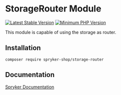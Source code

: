 # StorageRouter Module
[![Latest Stable Version](https://poser.pugx.org/spryker-shop/storage-router/v/stable.svg)](https://packagist.org/packages/spryker-shop/storage-router)
[![Minimum PHP Version](https://img.shields.io/badge/php-%3E%3D%207.4-8892BF.svg)](https://php.net/)

This module is capable of using the storage as router.

## Installation

```
composer require spryker-shop/storage-router
```

## Documentation

[Spryker Documentation](https://docs.spryker.com)
